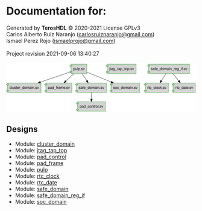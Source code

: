 # Documentation for: 

Generated by **TerosHDL** © 2020-2021 License GPLv3<br>Carlos Alberto Ruiz Naranjo (carlosruiznaranjo@gmail.com)<br>Ismael Perez Rojo (ismaelprojo@gmail.com)<br><br>Project revision 2021-09-06 13:40:27<br><br>
![system](./doc_internal/dependency_graph.svg "System")
## Designs

- Module: [cluster_domain ](./doc_internal/cluster_domain.md)
- Module: [jtag_tap_top ](./doc_internal/jtag_tap_top.md)
- Module: [pad_control ](./doc_internal/pad_control.md)
- Module: [pad_frame ](./doc_internal/pad_frame.md)
- Module: [pulp ](./doc_internal/pulp.md)
- Module: [rtc_clock ](./doc_internal/rtc_clock.md)
- Module: [rtc_date ](./doc_internal/rtc_date.md)
- Module: [safe_domain ](./doc_internal/safe_domain.md)
- Module: [safe_domain_reg_if ](./doc_internal/safe_domain_reg_if.md)
- Module: [soc_domain ](./doc_internal/soc_domain.md)

